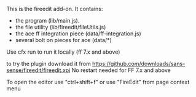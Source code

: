 This is the fireedit add-on.  It contains:

* the program (lib/main.js).
* the file utility (lib/fireedit/fileUtils.js)
* the ace ff integration piece (data/ff-integration.js)
* several bolt on pieces for ace (data/*)

Use cfx run to run it locally (ff 7.x and above)


to try the plugin download it from https://github.com/downloads/sans-sense/fireedit/fireedit.xpi
No restart needed for FF 7.x and above

To open the editor use "ctrl+shift+f" or use "FireEdit" from page context menu
